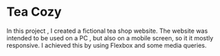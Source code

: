 # Tea Cozy

In this project , I created a fictional tea shop website. The website was intended to be used on a PC , but also on a mobile screen, so it it mostly responsive. 
I achieved this by using Flexbox and some media queries. 
